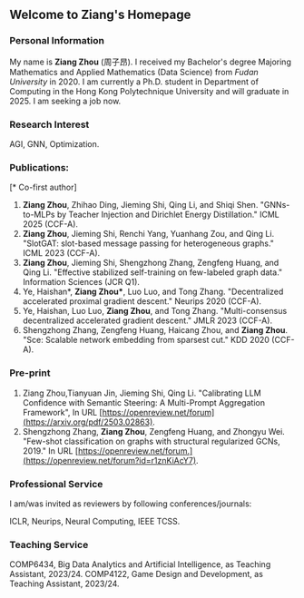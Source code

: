 ## Welcome to Ziang's Homepage


### Personal Information

My name is **Ziang Zhou** (周子昂). I received my Bachelor's degree Majoring Mathematics and Applied Mathematics (Data Science) from _Fudan University_ in 2020. I am currently a Ph.D. student in Department of Computing in the Hong Kong Polytechnique University and will graduate in 2025. I am seeking a job now.


### Research Interest

AGI, GNN, Optimization.


### Publications:
[* Co-first author]

1. **Ziang Zhou**, Zhihao Ding, Jieming Shi, Qing Li, and Shiqi Shen. "GNNs-to-MLPs by Teacher Injection and Dirichlet Energy Distillation." ICML 2025 (CCF-A). 
2. **Ziang Zhou**, Jieming Shi, Renchi Yang, Yuanhang Zou, and Qing Li. "SlotGAT: slot-based message passing for heterogeneous graphs." ICML 2023 (CCF-A). 
3. **Ziang Zhou**, Jieming Shi, Shengzhong Zhang, Zengfeng Huang, and Qing Li. "Effective stabilized self-training on few-labeled graph data." Information Sciences (JCR Q1). 
4. Ye, Haishan\*, **Ziang Zhou\***, Luo Luo, and Tong Zhang. "Decentralized accelerated proximal gradient descent." Neurips 2020 (CCF-A). 
5. Ye, Haishan, Luo Luo, **Ziang Zhou**, and Tong Zhang. "Multi-consensus decentralized accelerated gradient descent." JMLR 2023 (CCF-A). 
6. Shengzhong Zhang, Zengfeng Huang, Haicang Zhou, and **Ziang Zhou**. "Sce: Scalable network embedding from sparsest cut." KDD 2020 (CCF-A). 


### Pre-print

1. Ziang Zhou,Tianyuan Jin, Jieming Shi, Qing Li. "Calibrating LLM Confidence with Semantic Steering: A Multi-Prompt Aggregation Framework", In URL [https://openreview.net/forum](https://arxiv.org/pdf/2503.02863).
2. Shengzhong Zhang, **Ziang Zhou**, Zengfeng Huang, and Zhongyu Wei. "Few-shot classification on graphs with structural regularized GCNs, 2019." In URL [https://openreview.net/forum.](https://openreview.net/forum?id=r1znKiAcY7).
 
### Professional Service

I am/was invited as reviewers by following conferences/journals:

ICLR, Neurips, Neural Computing, IEEE TCSS.

### Teaching Service

COMP6434, Big Data Analytics and Artificial Intelligence, as Teaching Assistant, 2023/24.
COMP4122, Game Design and Development, as Teaching Assistant, 2023/24.


